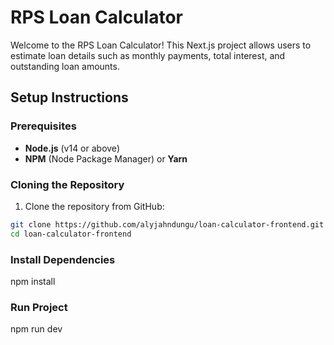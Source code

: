 # RPS Loan Calculator

Welcome to the RPS Loan Calculator! This Next.js project allows users to estimate loan details such as monthly payments, total interest, and outstanding loan amounts.

## Setup Instructions

### Prerequisites
- **Node.js** (v14 or above)
- **NPM** (Node Package Manager) or **Yarn**

### Cloning the Repository
1. Clone the repository from GitHub:
```bash
git clone https://github.com/alyjahndungu/loan-calculator-frontend.git
cd loan-calculator-frontend
```
### Install Dependencies
npm install

### Run Project
npm run dev
